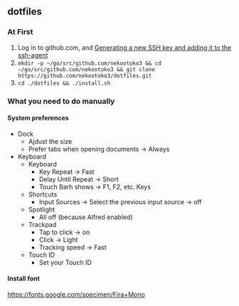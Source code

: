 ## dotfiles

### At First

1. Log in to github.com, and [Generating a new SSH key and adding it to the ssh-agent](https://help.github.com/en/articles/generating-a-new-ssh-key-and-adding-it-to-the-ssh-agent)
2. `mkdir -p ~/go/src/github.com/nekootoko3 && cd ~/go/src/github.com/nekootoko3 && git clone https://github.com/nekootoko3/dotfiles.git`
3. `cd ./dotfiles && ./install.sh`

### What you need to do manually

#### System preferences

- Dock
  - Ajdust the size
  - Prefer tabs when opening documents -> Always
- Keyboard
  - Keyboard
    - Key Repeat -> Fast
    - Delay Until Repeat -> Short
    - Touch Barh shows -> F1, F2, etc. Keys
  - Shortcuts
    - Input Sources -> Select the previous input source -> off
  - Spotlight
    - All off (because Alfred enabled)
  - Trackpad
    - Tap to click -> on
    - Click -> Light
    - Tracking speed -> Fast
  - Touch ID
    - Set your Touch ID

#### Install font

https://fonts.google.com/specimen/Fira+Mono
